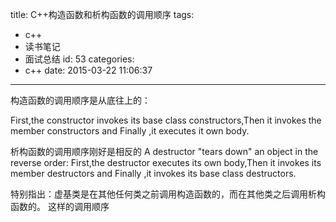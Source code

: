 title: C++构造函数和析构函数的调用顺序
tags:
  - c++
  - 读书笔记
  - 面试总结
id: 53
categories:
  - c++
date: 2015-03-22 11:06:37
---

构造函数的调用顺序是从底往上的：<!--more-->

First,the constructor invokes its base class constructors,Then it invokes the member constructors and Finally ,it executes it own body.

析构函数的调用顺序刚好是相反的
A destructor "tears down" an object in the reverse order:
First,the destructor executes its own body,Then it invokes its member destructors and Finally ,it invokes its base class destructors.

特别指出：虚基类是在其他任何类之前调用构造函数的，而在其他类之后调用析构函数的。
这样的调用顺序